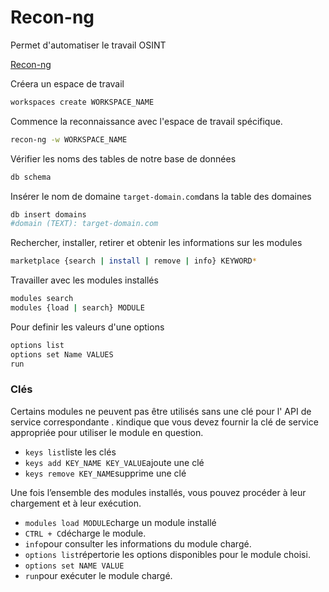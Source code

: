 # Recon-ng

Permet d'automatiser le travail OSINT

[Recon-ng](https://github.com/lanmaster53/recon-ng) 

Créera un espace de travail 

```sh
workspaces create WORKSPACE_NAME
```

Commence la reconnaissance avec l'espace de travail spécifique.

```sh
recon-ng -w WORKSPACE_NAME
```

Vérifier les noms des tables de notre base de données

```sh
db schema
```

Insérer le nom de domaine `target-domain.com`dans la table des domaines

```sh
db insert domains
#domain (TEXT): target-domain.com
```

Rechercher, installer, retirer et obtenir les informations sur les modules

```sh
marketplace {search | install | remove | info} KEYWORD*
```

Travailler avec les modules installés

```sh
modules search
modules {load | search} MODULE
```

Pour definir les valeurs d'une options

```sh
options list
options set Name VALUES
run
```

### Clés

Certains modules ne peuvent pas être utilisés sans une clé pour l' API de service correspondante . `K`indique que vous devez fournir la clé de service appropriée pour utiliser le module en question.

- `keys list`liste les clés
- `keys add KEY_NAME KEY_VALUE`ajoute une clé
- `keys remove KEY_NAME`supprime une clé

Une fois l’ensemble des modules installés, vous pouvez procéder à leur chargement et à leur exécution.

- `modules load MODULE`charge un module installé
- `CTRL + C`décharge le module.
- `info`pour consulter les informations du module chargé.
- `options list`répertorie les options disponibles pour le module choisi.
- `options set NAME VALUE`
- `run`pour exécuter le module chargé.


